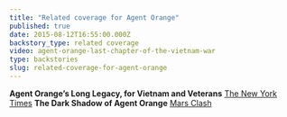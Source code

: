 ```yaml
---
title: "Related coverage for Agent Orange"
published: true
date: 2015-08-12T16:55:00.000Z
backstory_type: related coverage
video: agent-orange-last-chapter-of-the-vietnam-war
type: backstories
slug: related-coverage-for-agent-orange
---
```


**Agent Orange’s Long Legacy, for Vietnam and Veterans**
[The New York Times](http://www.nytimes.com/2014/05/12/us/agent-oranges-long-legacy-for-vietnam-and-veterans.html)
**The Dark Shadow of Agent Orange**
[Mars Clash](http://www.marsclash.com/us/v/uzvTB0mOS0w/?keyword=Pitbull)

